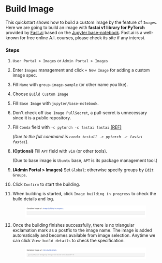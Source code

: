 # Build Image

This quickstart shows how to build a custom image by the feature of `Images`. Here we are going to build an image with **fastai v1 library for PyTorch** provided by [Fast.ai](https://www.fast.ai/) based on the [Jupyter base-notebook](https://github.com/jupyter/docker-stacks/tree/master/base-notebook). Fast.ai is a well-known for free online A.I. courses, please check its site if any interest.

### Steps

1. `User Portal > Images` or `Admin Portal > Images`
2. Enter `Images` management and click `+ New Image` for adding a custom image spec.
3. Fill `Name` with `group-image-sample` (or other name you like).
4. Choose `Build Custom Image`
5. Fill `Base Image` with `jupyter/base-notebook`.
6. Don't check off `Use Image PullSecret`, a pull-secret is unnecessary since it is a public repository.
7.  Fill `Conda` field with `-c pytorch -c fastai fastai` [\[REF\]](https://docs.fast.ai/index.html#Installation-and-updating)

    (_Due to the full command is `conda install -c pytorch -c fastai fastai`_).
8.  **(Optional)** Fill `APT` field with `vim` (or other tools).

    (Due to base image is `Ubuntu` base, `APT` is its package management tool.)
9. **(Admin Portal > Images)** Set `Global`; otherwise specify groups by `Edit Groups`.
10. Click `Confirm` to start the building.
11. When building is started, click `Image building in progress` to check the build details and log.&#x20;

    <figure><img src="../../.gitbook/assets/group-image-building.png" alt=""><figcaption></figcaption></figure>
12. Once the building finishes successfully, there is no triangular exclamation mark as a postfix to the image name. The image is added automatically and becomes available from image selection. Anytime we can click `View build details` to check the specification.&#x20;

    <figure><img src="../../.gitbook/assets/group-image-built.png" alt=""><figcaption></figcaption></figure>

